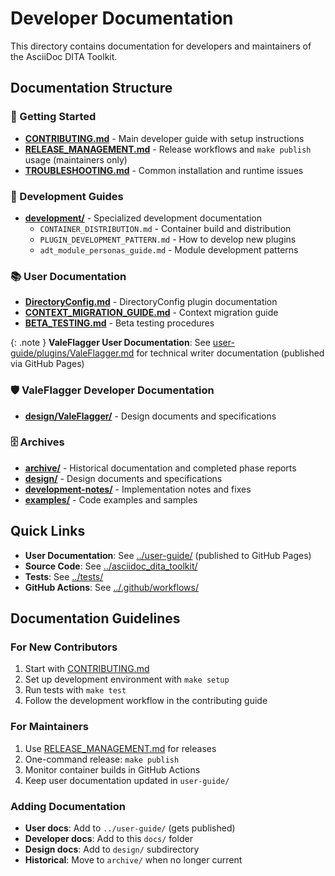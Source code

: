 # Developer Documentation

This directory contains documentation for developers and maintainers of the AsciiDoc DITA Toolkit.

## Documentation Structure

### 🚀 Getting Started
- **[CONTRIBUTING.md](CONTRIBUTING.md)** - Main developer guide with setup instructions
- **[RELEASE_MANAGEMENT.md](RELEASE_MANAGEMENT.md)** - Release workflows and `make publish` usage (maintainers only)
- **[TROUBLESHOOTING.md](TROUBLESHOOTING.md)** - Common installation and runtime issues

### 🔧 Development Guides
- **[development/](development/)** - Specialized development documentation
  - `CONTAINER_DISTRIBUTION.md` - Container build and distribution
  - `PLUGIN_DEVELOPMENT_PATTERN.md` - How to develop new plugins
  - `adt_module_personas_guide.md` - Module development patterns

### 📚 User Documentation
- **[DirectoryConfig.md](DirectoryConfig.md)** - DirectoryConfig plugin documentation
- **[CONTEXT_MIGRATION_GUIDE.md](CONTEXT_MIGRATION_GUIDE.md)** - Context migration guide
- **[BETA_TESTING.md](BETA_TESTING.md)** - Beta testing procedures

{: .note }
**ValeFlagger User Documentation**: See [user-guide/plugins/ValeFlagger.md](../user-guide/plugins/ValeFlagger.md) for technical writer documentation (published via GitHub Pages)

### 🛡️ ValeFlagger Developer Documentation
- **[design/ValeFlagger/](design/ValeFlagger/)** - Design documents and specifications

### 🗄️ Archives
- **[archive/](archive/)** - Historical documentation and completed phase reports
- **[design/](design/)** - Design documents and specifications
- **[development-notes/](development-notes/)** - Implementation notes and fixes
- **[examples/](examples/)** - Code examples and samples

## Quick Links

- **User Documentation**: See [../user-guide/](../user-guide/) (published to GitHub Pages)
- **Source Code**: See [../asciidoc_dita_toolkit/](../asciidoc_dita_toolkit/)
- **Tests**: See [../tests/](../tests/)
- **GitHub Actions**: See [../.github/workflows/](../.github/workflows/)

## Documentation Guidelines

### For New Contributors
1. Start with [CONTRIBUTING.md](CONTRIBUTING.md)
2. Set up development environment with `make setup`
3. Run tests with `make test`
4. Follow the development workflow in the contributing guide

### For Maintainers
1. Use [RELEASE_MANAGEMENT.md](RELEASE_MANAGEMENT.md) for releases
2. One-command release: `make publish`
3. Monitor container builds in GitHub Actions
4. Keep user documentation updated in `user-guide/`

### Adding Documentation
- **User docs**: Add to `../user-guide/` (gets published)
- **Developer docs**: Add to this `docs/` folder
- **Design docs**: Add to `design/` subdirectory
- **Historical**: Move to `archive/` when no longer current
